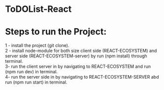 # ToDOList-React
# Steps to run the Project:
1 - install the project (git clone).<br /> 
2 - install node-module for both size client side (REACT-ECOSYSTEM) and server side (REACT-ECOSYSTEM-server) by run (npm install) through terminal.<br /> 
3-  run the client server in by navigating to REACT-ECOSYSTEM and run (npm run dev) in terminal. <br /> 
4- run the  server side in by navigating to REACT-ECOSYSTEM-SERVER abd run (npm run start) in terminal. <br /> 
